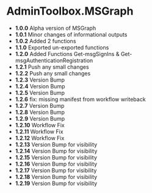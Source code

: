 # **AdminToolbox.MSGraph**

* **1.0.0** Alpha version of MSGraph
* **1.0.1** Minor changes of informational outputs
* **1.0.2** Added 2 functions
* **1.1.0** Exported un-exported functions
* **1.2.0** Added Functions Get-msgSignIns & Get-msgAuthenticationRegistration
* **1.2.1** Push any small changes
* **1.2.2** Push any small changes
* **1.2.3** Version Bump
* **1.2.4** Version Bump
* **1.2.5** Version Bump
* **1.2.6** fix: missing manifest from workflow writeback
* **1.2.7** Version Bump
* **1.2.8** Version Bump
* **1.2.9** Version Bump
* **1.2.10** Workflow Fix
* **1.2.11** Workflow Fix
* **1.2.12** Workflow Fix
* **1.2.13** Version Bump for visibility
* **1.2.14** Version Bump for visibility
* **1.2.15** Version Bump for visibility
* **1.2.16** Version Bump for visibility
* **1.2.17** Version Bump for visibility
* **1.2.18** Version Bump for visibility
* **1.2.19** Version Bump for visibility
